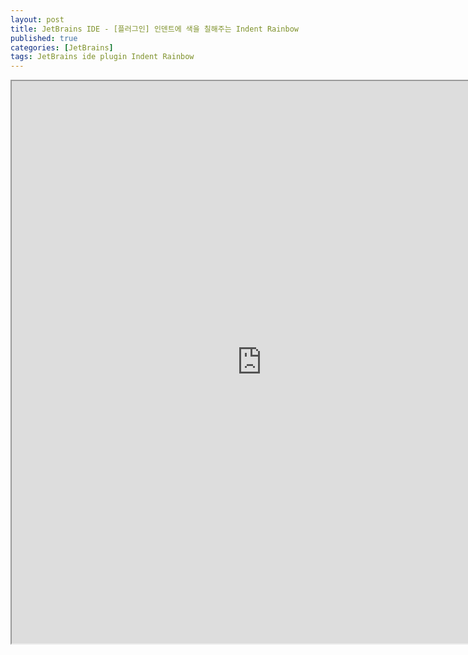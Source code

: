 ```yaml
---
layout: post
title: JetBrains IDE - [플러그인] 인덴트에 색을 칠해주는 Indent Rainbow
published: true
categories: [JetBrains]
tags: JetBrains ide plugin Indent Rainbow
---
```

<iframe width="800" height="900" src="https://docs.google.com/document/d/e/2PACX-1vQ-L_BvOn9OMsWNklDgy788uW2uwF3q_aneqN6zZEufUPS63z3CjpB3ynUhOD8alf_KvvJm_UxGOWgh/pub?embedded=true"></iframe>    
  